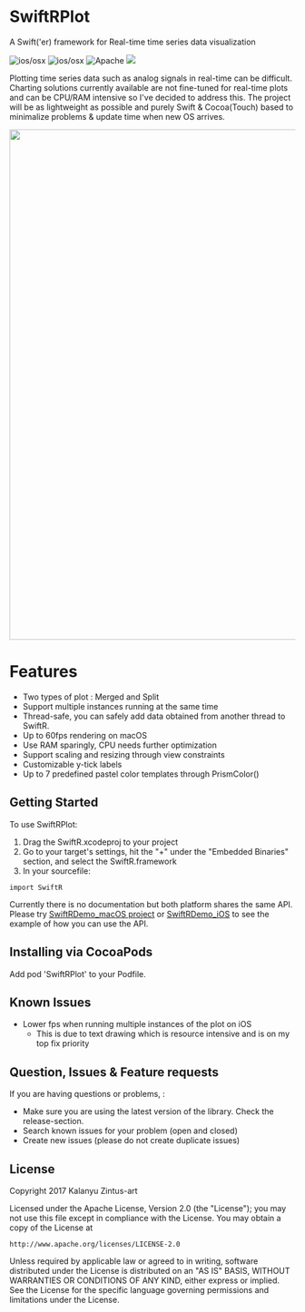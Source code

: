 SwiftRPlot  
======
A Swift('er) framework for Real-time time series data visualization

![ios/osx](https://cocoapod-badges.herokuapp.com/p/SwiftRPlot/badge.png)
![ios/osx](https://cocoapod-badges.herokuapp.com/v/SwiftRPlot/badge.png)
![Apache](https://cocoapod-badges.herokuapp.com/l/RestKit/badge.png)
![](https://travis-ci.org/kalanyuz/SwiftR.svg?branch=master)


Plotting time series data such as analog signals in real-time can be difficult. 
Charting solutions currently available are not fine-tuned for real-time plots and can be CPU/RAM intensive so I've decided to address this.
The project will be as lightweight as possible and purely Swift & Cocoa(Touch) based to minimalize problems & update time when new OS arrives.

<img src="http://i.giphy.com/l44QuVwTqYs1FFcYw.gif" width="900">

Features
=======
* Two types of plot : Merged and Split
* Support multiple instances running at the same time
* Thread-safe, you can safely add data obtained from another thread to SwiftR.
* Up to 60fps rendering on macOS
* Use RAM sparingly, CPU needs further optimization
* Support scaling and resizing through view constraints 
* Customizable y-tick labels
* Up to 7 predefined pastel color templates through PrismColor()

Getting Started
------
To use SwiftRPlot:

1. Drag the SwiftR.xcodeproj to your project
2. Go to your target's settings, hit the "+" under the "Embedded Binaries" section, and select the SwiftR.framework
3. In your sourcefile:
```
import SwiftR
```
Currently there is no documentation but both platform shares the same API.
Please try [SwiftRDemo_macOS project](https://github.com/kalanyuz/SwiftR/tree/master/SwiftRDemo_macOS) or [SwiftRDemo_iOS](https://github.com/kalanyuz/SwiftR/tree/master/SwiftRDemo_iOS) to see the example of how you can use the API.

Installing via CocoaPods
------
Add pod 'SwiftRPlot' to your Podfile.

Known Issues
------
* Lower fps when running multiple instances of the plot on iOS
  * This is due to text drawing which is resource intensive and is on my top fix priority

Question, Issues & Feature requests
------
If you are having questions or problems, :
* Make sure you are using the latest version of the library. Check the release-section.
* Search known issues for your problem (open and closed)
* Create new issues (please do not create duplicate issues)

License
------
Copyright 2017 Kalanyu Zintus-art 

Licensed under the Apache License, Version 2.0 (the "License"); you may not use this file except in compliance with the License. You may obtain a copy of the License at
```
http://www.apache.org/licenses/LICENSE-2.0
```
Unless required by applicable law or agreed to in writing, software distributed under the License is distributed on an "AS IS" BASIS, WITHOUT WARRANTIES OR CONDITIONS OF ANY KIND, either express or implied. See the License for the specific language governing permissions and limitations under the License.
